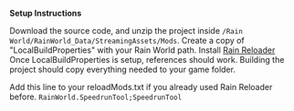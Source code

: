 **Setup Instructions**

Download the source code, and unzip the project inside ```/Rain World/RainWorld_Data/StreamingAssets/Mods```. Create a copy of "LocalBuildProperties" with your Rain World path. Install [Rain Reloader](https://steamcommunity.com/sharedfiles/filedetails/?id=3172072318)
Once LocalBuildProperties is setup, references should work. Building the project should copy everything needed to your game folder.

Add this line to your reloadMods.txt if you already used Rain Reloader before.
```RainWorld.SpeedrunTool;SpeedrunTool```




